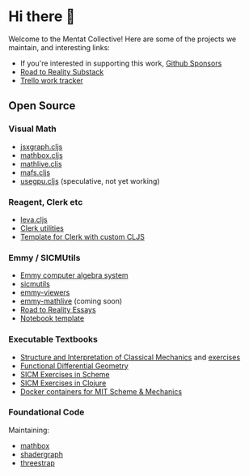 # Hi there 👋

Welcome to the Mentat Collective! Here are some of the projects we maintain, and interesting links:

- If you're interested in supporting this work, [Github Sponsors](https://github.com/sponsors/sritchie)
- [Road to Reality Substack](https://roadtoreality.substack.com/)
- [Trello work tracker](https://trello.com/b/x3Z275Ol/open-source)

## Open Source

### Visual Math

- [jsxgraph.cljs](https://github.com/mentat-collective/jsxgraph.cljs)
- [mathbox.cljs](https://github.com/mentat-collective/mathbox.cljs)
- [mathlive.cljs](https://github.com/mentat-collective/mathlive.cljs)
- [mafs.cljs](https://github.com/mentat-collective/mafs.cljs)
- [usegpu.cljs](https://github.com/mentat-collective/usegpu.cljs) (speculative, not yet working)

### Reagent, Clerk etc

- [leva.cljs](https://github.com/mentat-collective/leva.cljs)
- [Clerk utilities](https://github.com/mentat-collective/clerk-utils)
- [Template for Clerk with custom CLJS](https://github.com/nextjournal/clerk-cljs-demo)

### Emmy / SICMUtils

- [Emmy computer algebra system](https://github.com/mentat-collective/emmy)
- [sicmutils](https://github.com/sicmutils/sicmutils)
- [emmy-viewers](https://github.com/mentat-collective/emmy-viewers)
- [emmy-mathlive](https://github.com/mentat-collective/emmy-mathlive) (coming soon)
- [Road to Reality Essays](https://github.com/mentat-collective/road-to-reality)
- [Notebook template](https://github.com/mentat-collective/notebook-template)

### Executable Textbooks

- [Structure and Interpretation of Classical Mechanics](https://github.com/mentat-collective/sicm-book) and [exercises](https://github.com/mentat-collective/sicm-exercises)
- [Functional Differential Geometry](https://github.com/mentat-collective/fdg-book)
- [SICM Exercises in Scheme](https://github.com/mentat-collective/sicm-scheme-exercises)
- [SICM Exercises in Clojure](https://github.com/mentat-collective/sicm-clj-exercises)
- [Docker containers for MIT Scheme & Mechanics](https://github.com/mentat-collective/mit-scheme-docker)

### Foundational Code

Maintaining:

- [mathbox](https://github.com/unconed/mathbox)
- [shadergraph](https://github.com/unconed/shadergraph)
- [threestrap](https://github.com/unconed/threestrap)
